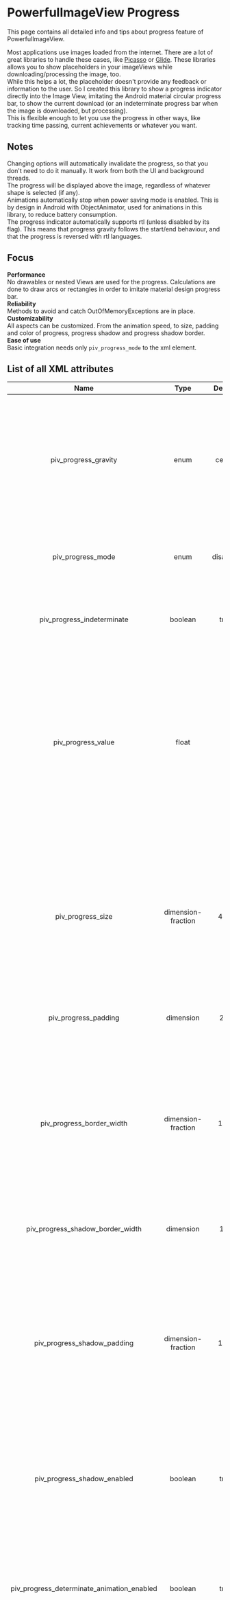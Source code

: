 PowerfulImageView Progress
==========================

This page contains all detailed info and tips about progress feature of PowerfulImageView.  
  
  
  
  
Most applications use images loaded from the internet. There are a lot of great libraries to handle these cases, like [Picasso](https://github.com/square/picasso) or [Glide](https://github.com/bumptech/glide). These libraries allows you to show placeholders in your imageViews while downloading/processing the image, too.  
While this helps a lot, the placeholder doesn't provide any feedback or information to the user. So I created this library to show a progress indicator directly into the Image View, imitating the Android material circular progress bar, to show the current download (or an indeterminate progress bar when the image is downloaded, but processing).  
This is flexible enough to let you use the progress in other ways, like tracking time passing, current achievements or whatever you want.  
  
  
Notes
-----
  
Changing options will automatically invalidate the progress, so that you don't need to do it manually. It work from both the UI and background threads.  
The progress will be displayed above the image, regardless of whatever shape is selected (if any).  
Animations automatically stop when power saving mode is enabled. This is by design in Android with ObjectAnimator, used for animations in this library, to reduce battery consumption.  
The progress indicator automatically supports rtl (unless disabled by its flag). This means that progress gravity follows the start/end behaviour, and that the progress is reversed with rtl languages.  
  
  
  

  
Focus
-----
  
**Performance**  
No drawables or nested Views are used for the progress. Calculations are done to draw arcs or rectangles in order to imitate material design progress bar.  
**Reliability**  
Methods to avoid and catch OutOfMemoryExceptions are in place.  
**Customizability**  
All aspects can be customized. From the animation speed, to size, padding and color of progress, progress shadow and progress shadow border.  
**Ease of use**  
Basic integration needs only `piv_progress_mode` to the xml element.    
  
  
  
  
List of all XML attributes
--------------------------
  
| Name | Type | Default | Description |
|:----:|:----:|:-------:|:-----------:|
|piv_progress_gravity|enum|center|Set the gravity of the indicator. It will follow the rtl layout (on api 17+), if not disabled. Values are: center, start, end, top, top_start, top_end, bottom, bottom_start, bottom_end|
|piv_progress_mode|enum|disabled|Progress mode of the indicator. Values are: disabled, circular, horizontal|
|piv_progress_indeterminate|boolean|true|Set whether the view should show an indeterminate progress indicator.|
|piv_progress_value|float|0|Percentage value of the progress indicator, used by determinate progress. If the percentage is higher than 100, it is treated as (value % 100). If the percentage is lower than 0, it is treated as 0. If the progress is indeterminate it's ignored.|
|piv_progress_size|dimension-fraction|40%|Size of the progress indicator, in a specific dimension or in percentage (20dp or 30%). If the specific dimension is less than 0, it is ignored. If the percentage is higher than 100, it is treated as (value % 100).|
|piv_progress_padding|dimension|2dp|Set the padding of the progress indicator.|
|piv_progress_border_width|dimension-fraction|10%|Width of the progress indicator border, in a specific dimension or in percentage (20dp or 30%). If the specific dimension is less than 0, it is ignored. If the percentage is higher than 100, it is treated as (value % 100)|
|piv_progress_shadow_border_width|dimension|1dp|Set the width of the shadow border.|
|piv_progress_shadow_padding|dimension-fraction|10%|Set the padding of the progress indicator relative to its shadow., in a specific dimension or in percentage (20dp or 30%). If the specific dimension is less than 0, it is ignored. If the percentage is higher than 100, it is treated as (value % 100)|
|piv_progress_shadow_enabled|boolean|true|Set whether to show a progress shadow, used by drawers. If true, the shadow is drawn.|
|piv_progress_determinate_animation_enabled|boolean|true|Set whether the progress should update with an animation. If the progress is indeterminate it's ignored. If true it updates its progress with an animation, otherwise it will update instantly|
|piv_progress_rtl_disabled|boolean|language-based|Set whether the view should use right to left layout. If true, start will always be treated as left and end as right. If false, on api 17+, gravity will be treated accordingly to rtl rules.|
|piv_progress_draw_wedge|boolean|false|Set whether to show a wedge or a circle, used by circular progress. If the progress is not circular it's ignored. If true, a wedge is drawn, otherwise a circle will be drawn.|
|piv_progress_reversed|boolean|false|Set whether the progress should be reversed.|
|piv_progress_removed_on_change|boolean|true|Set whether the progress should be reset when the drawable changes.|
|piv_progress_front_color|color|#00A000|Set the front color of the indicator. If the drawer is indeterminate it's ignored.|
|piv_progress_back_color|color|#CCCCCC|Set the back color of the indicator. If the drawer is indeterminate it's ignored.|
|piv_progress_indeterminate_color|color|#A0A0A0|Set the indeterminate color of the progress indicator.|
|piv_progress_shadow_color|color|#FFFFFF|Set the shadow color of the indicator.|
|piv_progress_shadow_border_color|color|#000000|Set the color of the progress indicator shadow border.|
  
  
  
  
**Java methods**
  
All options are available via `progressImageView.getProgressOptions().set...`  
  
  
  
Convenience methods are provided for:  
  
| Name | Param | Description |
|:----:|:-----:|:-----------:|
|setProgressMode|PivProgressMode|Changes the progress mode of the indicator (e.g. passing from determinate to indeterminate). It also starts animation of indeterminate progress indicator.|
|setProgressValue|float|Sets the progress of the current indicator. If the drawer is indeterminate, it will change its state and make it determinate.|
|setProgressIndeterminate|boolean|Whether the progress indicator is indeterminate or not|
|getProgressMode| |Get the current progress mode selected.|
  
  
  
  
Tips
----
  
Options allow great customizations, but they may be overwhelming. Also, you should have a consistent UI. To do so, you should define a custom style, configuring all the aspects of the PowerfulImageView progress, and then use your own style anywhere you need. This is good for theming, too!  
You just need to add your configuration in your styles.xml file like this:  
  
```
    <style name="MyPivStyle">
        <item name="piv_progress_indeterminate_color">@color/colorAccent</item>
        <item name="piv_progress_front_color">@color/colorPrimary</item>
        <item name="piv_progress_back_color">@color/colorAccent</item>
        <item name="piv_progress_indeterminate">false</item>
        <item name="piv_progress_mode">circular</item>
        ...
    </style>
```
  
Then apply it like this:  
  
```
    <com.stefanosiano.powerfulimageview.PowerfulImageView
        android:id="@+id/piv"
        android:layout_width="match_parent"
        android:layout_height="wrap_content"
        style="@style/MyPivStyle"/>
```
  
  
  
